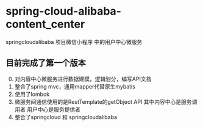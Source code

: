 # spring-cloud-alibaba-content_center
springcloudalibaba 项目微信小程序 中的用户中心微服务
## 目前完成了第一个版本
0. 对内容中心微服务进行数据建模，逻辑划分，编写API文档 
1. 整合了spring mvc，通用mapper代替原生mybatis
2. 使用了lombok
3. 微服务间通信使用的是RestTemplate的getObject API 其中内容中心是服务调用者 用户中心是服务提供者
4. 整合了springcloud 和 springcloudalibaba 

